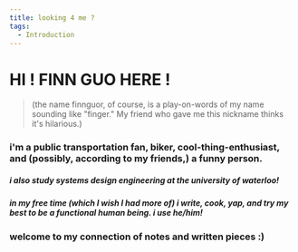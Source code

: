 ```yaml
---
title: looking 4 me ?
tags:
  - Introduction
---
```

# HI ! FINN GUO HERE !

> (the name finnguor, of course, is a play-on-words of my name sounding like "finger." My friend who gave me this nickname thinks it's hilarious.)
### i'm a public transportation fan, biker, cool-thing-enthusiast, and (possibly, according to my friends,) a funny person. 

##### i also study systems design engineering at the university of waterloo!

##### in my free time (which I wish I had more of) i write, cook, yap, and try my best to be a functional human being. i use he/him!
### welcome to my connection of notes and written pieces :) 



